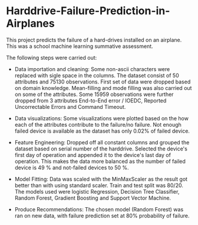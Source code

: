 # Harddrive-Failure-Prediction-in-Airplanes
This project predicts the failure of a hard-drives installed on an airplane. This was a school machine learning summative assessment.

The following steps were carried out:

* Data importation and cleaning: Some non-ascii characters were replaced with sigle space in the columns. The dataset consist of 50 attributes and 75130 observations. First set of data were dropped based on domain knowledge. Mean-filling and mode filling was also carried out on some of the attributes. Some 15959 observations were further dropped from 3 attributes End-to-End error / IOEDC, Reported Uncorrectable Errors and Command Timeout.

* Data visualizations: Some visualizations were plotted based on the how each of the attributes contribute to the failure/no failure. Not enough failed device is available as the dataset has only 0.02% of failed device.

* Feature Engineering: Dropped off all constant columns and grouped the dataset based on serial number of the harddrive. Selected the device's first day of operation and appended it to the device's last day of operation. This makes the data more balanced as the number of failed device is 49 % and not-failed devices to 50 %.

* Model Fitting: Data was scaled with the MinMaxScaler as the result got better than with using standard scaler. Train and test split was 80/20. The models used were logistic Regression, Decision Tree Classifier, Random Forest, Gradient Boosting and Support Vector Machine.

* Produce Recommendations: The chosen model (Random Forest) was ran on new data, with failure prediction set at 80% probability of failure.